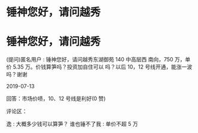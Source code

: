 # 锤神您好，请问越秀

# 锤神您好，请问越秀

(提问)匿名用户 : 锤神您好，请问越秀东湖御苑 140 中高层西 南向，750 万，单价 5.35 万。价钱算笋吗？投资加自住可以 吗？以后 10，12 号线开通，能涨一波吗？谢谢

2019-07-13

回答：市场价啧，10、12 号线是利好(0 赞)

评论区：

逸 : 大概多少钱可以算笋？ 谁也锤不了我 : 单价不超 5 万